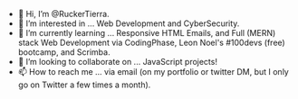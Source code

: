- 👋 Hi, I’m @RuckerTierra.
- 👀 I’m interested in ... Web Development and CyberSecurity.
- 🌱 I’m currently learning ... Responsive HTML Emails, and Full (MERN) stack Web Development via CodingPhase, Leon Noel's #100devs (free) bootcamp, and Scrimba.
- 💞️ I’m looking to collaborate on ... JavaScript projects!
- 📫 How to reach me ... via email (on my portfolio or twitter DM, but I only go on Twitter a few times a month).

<!---
RuckerTierra/RuckerTierra is a ✨ special ✨ repository because its `README.md` (this file) appears on your GitHub profile.
You can click the Preview link to take a look at your changes.
--->
